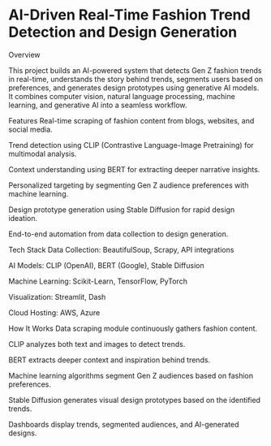 # AI-Driven Real-Time Fashion Trend Detection and Design Generation
Overview

This project builds an AI-powered system that detects Gen Z fashion trends in real-time, understands the story behind trends, segments users based on preferences, and generates design prototypes using generative AI models. It combines computer vision, natural language processing, machine learning, and generative AI into a seamless workflow.

Features
Real-time scraping of fashion content from blogs, websites, and social media.

Trend detection using CLIP (Contrastive Language-Image Pretraining) for multimodal analysis.

Context understanding using BERT for extracting deeper narrative insights.

Personalized targeting by segmenting Gen Z audience preferences with machine learning.

Design prototype generation using Stable Diffusion for rapid design ideation.

End-to-end automation from data collection to design generation.

Tech Stack
Data Collection: BeautifulSoup, Scrapy, API integrations

AI Models: CLIP (OpenAI), BERT (Google), Stable Diffusion

Machine Learning: Scikit-Learn, TensorFlow, PyTorch

Visualization: Streamlit, Dash

Cloud Hosting: AWS, Azure

How It Works
Data scraping module continuously gathers fashion content.

CLIP analyzes both text and images to detect trends.

BERT extracts deeper context and inspiration behind trends.

Machine learning algorithms segment Gen Z audiences based on fashion preferences.

Stable Diffusion generates visual design prototypes based on the identified trends.

Dashboards display trends, segmented audiences, and AI-generated designs.
